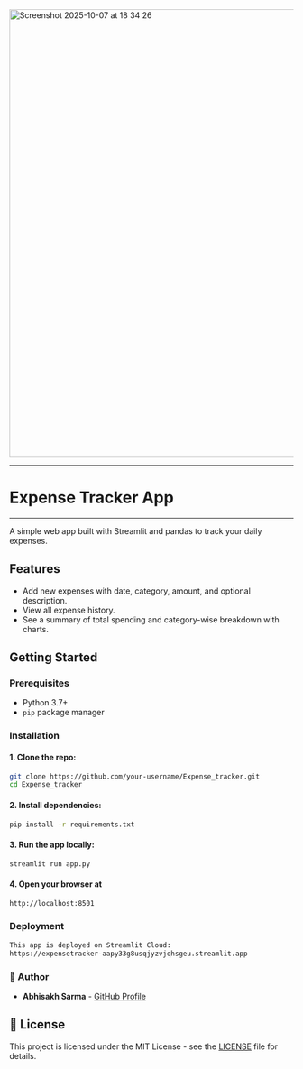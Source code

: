 

<img width="732" height="795" alt="Screenshot 2025-10-07 at 18 34 26" src="https://github.com/user-attachments/assets/47409b2f-beab-439b-aa86-d981706c471d" />

--------------------------------------------------------
# Expense Tracker App
--------------------------------------------------------
A simple web app built with Streamlit and pandas to track your daily expenses.

## Features

- Add new expenses with date, category, amount, and optional description.
- View all expense history.
- See a summary of total spending and category-wise breakdown with charts.

## Getting Started

### Prerequisites

- Python 3.7+
- `pip` package manager

### Installation

#### 1. Clone the repo:

```bash
git clone https://github.com/your-username/Expense_tracker.git
cd Expense_tracker
```
#### 2. Install dependencies:
```bash
pip install -r requirements.txt
```
#### 3. Run the app locally:
```bash
streamlit run app.py

```
#### 4. Open your browser at 
```bash
http://localhost:8501
```
### Deployment
```bash
This app is deployed on Streamlit Cloud:
https://expensetracker-aapy33g8usqjyzvjqhsgeu.streamlit.app
```
### 👤 Author

- **Abhisakh Sarma** - [GitHub Profile](https://github.com/abhisakh)

## 📄 License
This project is licensed under the MIT License - see the [LICENSE](LICENSE) file for details.
